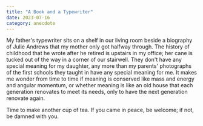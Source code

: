 ```yaml
---
title: "A Book and a Typewriter"
date: 2023-07-16
category: anecdote
---
```


My father's typewriter sits on a shelf in our living room
beside a biography of Julie Andrews that my mother only got halfway through.
The history of childhood that he wrote after he retired is upstairs in my office;
her cane is tucked out of the way in a corner of our stairwell.
They don't have any special meaning for my daughter,
any more than my parents' photographs of the first schools they taught in
have any special meaning for me.
It makes me wonder from time to time if meaning is conserved
like mass and energy and angular momentum,
or whether meaning is like an old house that each generation renovates to meet its needs,
only to have the next generation renovate again.

Time to make another cup of tea.
If you came in peace, be welcome;
if not, be damned with you.
